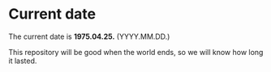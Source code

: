 # Current date

The current date is **1975.04.25.** (YYYY.MM.DD.)

This repository will be good when the world ends, so we will know how long it lasted.
